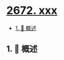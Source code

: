 # [2672. xxx](https://github.com/Tdahuyou/TNotes.leetcode/tree/main/notes/2672.%20xxx)

<!-- region:toc -->

- [1. 📝 概述](#1--概述)

<!-- endregion:toc -->

## 1. 📝 概述
